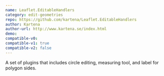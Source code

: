 ```yaml
---
name: Leaflet.EditableHandlers
category: edit-geometries
repo: https://github.com/kartena/Leaflet.EditableHandlers
author: Kartena
author-url: http://www.kartena.se/index.html
demo: 
compatible-v0:
compatible-v1: true
compatible-v2: false
---
```


A set of plugins that includes circle editing, measuring tool, and label for polygon sides.
